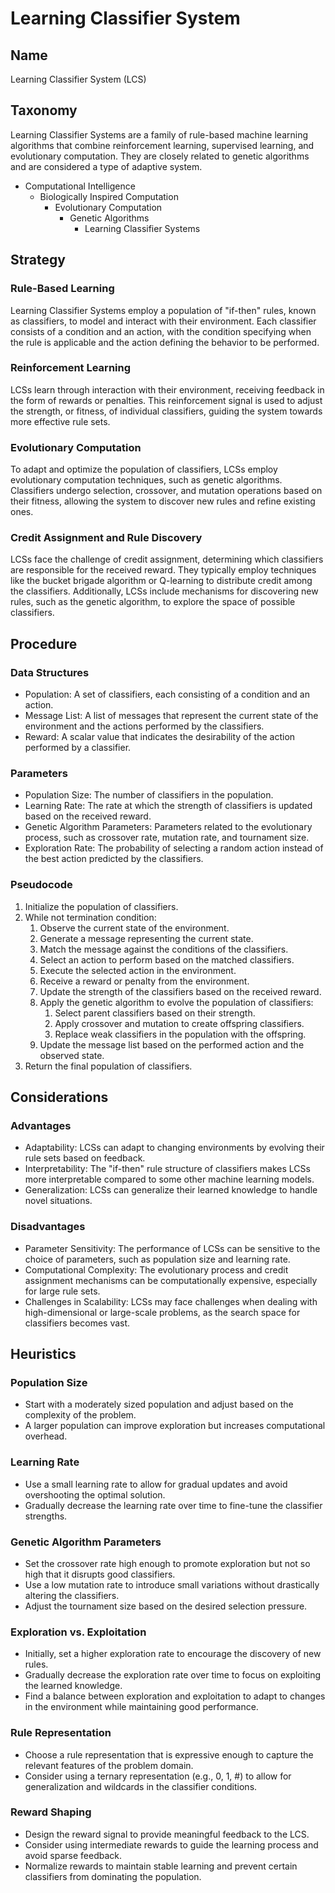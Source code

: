 # Learning Classifier System

## Name

Learning Classifier System (LCS)

## Taxonomy

Learning Classifier Systems are a family of rule-based machine learning algorithms that combine reinforcement learning, supervised learning, and evolutionary computation. They are closely related to genetic algorithms and are considered a type of adaptive system.

- Computational Intelligence
  - Biologically Inspired Computation
    - Evolutionary Computation
      - Genetic Algorithms
        - Learning Classifier Systems

## Strategy

### Rule-Based Learning

Learning Classifier Systems employ a population of "if-then" rules, known as classifiers, to model and interact with their environment. Each classifier consists of a condition and an action, with the condition specifying when the rule is applicable and the action defining the behavior to be performed.

### Reinforcement Learning

LCSs learn through interaction with their environment, receiving feedback in the form of rewards or penalties. This reinforcement signal is used to adjust the strength, or fitness, of individual classifiers, guiding the system towards more effective rule sets.

### Evolutionary Computation

To adapt and optimize the population of classifiers, LCSs employ evolutionary computation techniques, such as genetic algorithms. Classifiers undergo selection, crossover, and mutation operations based on their fitness, allowing the system to discover new rules and refine existing ones.

### Credit Assignment and Rule Discovery

LCSs face the challenge of credit assignment, determining which classifiers are responsible for the received reward. They typically employ techniques like the bucket brigade algorithm or Q-learning to distribute credit among the classifiers. Additionally, LCSs include mechanisms for discovering new rules, such as the genetic algorithm, to explore the space of possible classifiers.

## Procedure

### Data Structures

- Population: A set of classifiers, each consisting of a condition and an action.
- Message List: A list of messages that represent the current state of the environment and the actions performed by the classifiers.
- Reward: A scalar value that indicates the desirability of the action performed by a classifier.

### Parameters

- Population Size: The number of classifiers in the population.
- Learning Rate: The rate at which the strength of classifiers is updated based on the received reward.
- Genetic Algorithm Parameters: Parameters related to the evolutionary process, such as crossover rate, mutation rate, and tournament size.
- Exploration Rate: The probability of selecting a random action instead of the best action predicted by the classifiers.

### Pseudocode

1. Initialize the population of classifiers.
2. While not termination condition:
   1. Observe the current state of the environment.
   2. Generate a message representing the current state.
   3. Match the message against the conditions of the classifiers.
   4. Select an action to perform based on the matched classifiers.
   5. Execute the selected action in the environment.
   6. Receive a reward or penalty from the environment.
   7. Update the strength of the classifiers based on the received reward.
   8. Apply the genetic algorithm to evolve the population of classifiers:
      1. Select parent classifiers based on their strength.
      2. Apply crossover and mutation to create offspring classifiers.
      3. Replace weak classifiers in the population with the offspring.
   9. Update the message list based on the performed action and the observed state.
3. Return the final population of classifiers.

## Considerations

### Advantages

- Adaptability: LCSs can adapt to changing environments by evolving their rule sets based on feedback.
- Interpretability: The "if-then" rule structure of classifiers makes LCSs more interpretable compared to some other machine learning models.
- Generalization: LCSs can generalize their learned knowledge to handle novel situations.

### Disadvantages

- Parameter Sensitivity: The performance of LCSs can be sensitive to the choice of parameters, such as population size and learning rate.
- Computational Complexity: The evolutionary process and credit assignment mechanisms can be computationally expensive, especially for large rule sets.
- Challenges in Scalability: LCSs may face challenges when dealing with high-dimensional or large-scale problems, as the search space for classifiers becomes vast.

## Heuristics

### Population Size

- Start with a moderately sized population and adjust based on the complexity of the problem.
- A larger population can improve exploration but increases computational overhead.

### Learning Rate

- Use a small learning rate to allow for gradual updates and avoid overshooting the optimal solution.
- Gradually decrease the learning rate over time to fine-tune the classifier strengths.

### Genetic Algorithm Parameters

- Set the crossover rate high enough to promote exploration but not so high that it disrupts good classifiers.
- Use a low mutation rate to introduce small variations without drastically altering the classifiers.
- Adjust the tournament size based on the desired selection pressure.

### Exploration vs. Exploitation

- Initially, set a higher exploration rate to encourage the discovery of new rules.
- Gradually decrease the exploration rate over time to focus on exploiting the learned knowledge.
- Find a balance between exploration and exploitation to adapt to changes in the environment while maintaining good performance.

### Rule Representation

- Choose a rule representation that is expressive enough to capture the relevant features of the problem domain.
- Consider using a ternary representation (e.g., 0, 1, #) to allow for generalization and wildcards in the classifier conditions.

### Reward Shaping

- Design the reward signal to provide meaningful feedback to the LCS.
- Consider using intermediate rewards to guide the learning process and avoid sparse feedback.
- Normalize rewards to maintain stable learning and prevent certain classifiers from dominating the population.
